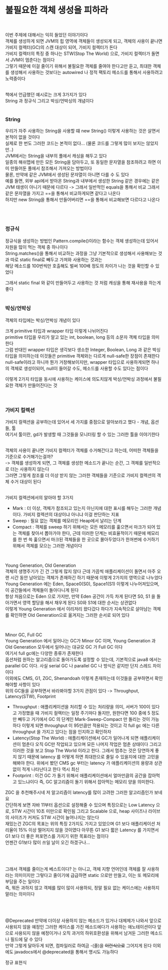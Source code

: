 # 불필요한 객체 생성을 피하라
<br>

이번 주제에 대해서는 익히 들었던 이야기이다 <br>
객체를 생성하게 되면 JVM의 힙 영역에 객체들이 생성되게 되고, 객체의 사용이 끝나면 가비지 컬렉터(GC)의 스캔 대상이 되어, 가비지 컬렉터가 돈다 <br>
가비지 컬렉터의 특징 중 하나는 STW(Stop The World) 으로, 가비지 컬렉터가 돌면서 JVM이 멈춘다는 점이다 <br>
그렇기 때문에 이걸 줄이기 위해서 불필요한 객체를 줄여야 한다고만 듣고, 최대한 객체를 생성해서 사용하는 것보다는 autowired 나 정적 팩토리 메소드를 통해서 사용하려고 노력중이다 <br>
<br>

책에서 언급했던 예시로는 크게 3가지가 있다 <br>
String 과 정규식 그리고 박싱/언박싱의 개념이다 <br>
<br>

### String
우리가 자주 사용하는 String을 사용할 떄 new String() 이렇게 사용하는 것은 살면서 본적이 없을 것이다 <br>
실제로 한 번도 그러한 코드는 본적이 없다... (물론 코드를 그렇게 많이 보지는 않았지만..) <br>
JVM에서는 String을 내부의 풀에서 캐싱을 해두고 있다 <br>
일종의 해쉬맵에 만든 모든 String을 담아두고, 또 동일한 문자열을 참조하려고 하면 이미 만들어둔 풀에서 참조해서 가져오는 방법이다 <br>
물론, 만약에 같은 JVM에서 생성된 문자열이 아니면 다를 수 도 있다 <br>
예를 들면, 외부 api에서 받아온 String과 내부에서 생성한 String 같은 경우에는 같은 JVM 태생이 아니기 때문에 다르다 -> 그래서 일반적인 equals을 통해서 비교
그래서 같은 문자열을 가지고 ==을 통해서 비교하게되면 같다고 나온다 <br>
하지만 new String을 통해서 만들어버리면 ==을 통해서 비교해보면 다르다고 나온다 <br>


<br><br>

### 정규식
정규식을 생성하는 방법인 Pattern.compile()이라는 함수는 객체 생성하는데 있어서 자원을 많이 먹는 객체 중 하나이다 <br>
String.matches()을 통해서 비교하는 과정을 그냥 기본적으로 생성해서 사용해보는 것과 따로 static final로 빼두고 가져와 사용하는 것과는 <br>
해당 메소드를 100번씩만 호출해도 벌써 100배 정도의 차이가 나는 것을 확인할 수 있었다 <br>

그래서 static final 와 같이 만들어두고 사용하는 것 처럼 캐싱을 통해 재사용을 하는게 좋다
<br><br>

### 박싱/언박싱
객체의 타입에는 박싱/언박싱 개념이 있다 <br>

크게 primitive 타입과 wrapper 타입 이렇게 나뉘어진다 <br>
primitive 타입을 우리가 알고 있는 int, boolean, long 등의 소문자 객체 타입을 의미한다 <br>
그럼 반대인 wrapper 타입은 생각보다 생소한 Integer, Boolean, Long 과 같은 박싱 타입을 의미하는데 이것들은 primitive 객체와는 다르게 null-safe한 장점이 존재한다 <br>
null-safe이라고 하니까 뭔가 거창해보이지만, wrapper 타입으로 사용하게되면 하나의 객체로 생성이되어, null이 들어갈 수도, 메소드를 사용할 수도 있다는 점이다 <br>

이렇게 2가지 타입을 동시에 사용하는 케이스에 의도치않게 박싱/언박싱 과정에서 불필요한 객체가 만들어진다는 것 <br>
<br><br>

### 가비지 컬렉션
가비지 컬렉션을 공부하는데 있어서 세 가지를 중점으로 알아보라고 했다 - 개념, 옵션들, 툴 <br>
여기서 툴이란, gd가 발생할 때 그것들을 모니터링 할 수 있는 그러한 툴을 이야기한다 <br>
<br>


객체의 사용이 끝나면 가비지 컬렉터가 객체를 수거해간다고 하는데, 어떠한 객체들을 기준으로 수거해가는걸까? <br>
-> 객체를 생성하게 되면, 그 객체를 생성한 메소드가 끝나는 순간, 그 객체를 일반적으로 더는 사용하지 않는다 <br>
그러면 그렇게 참조를 더 이상 받지 않는 그러한 객체들을 기준으로 가비지 컬렉션의 객체 수거 대상이 된다 <br>
<br>

가비지 컬렉션에서의 알아야 할 3가지
- Mark : 더 이상, 객체가 참조되고 있는지 아닌지에 대한 표시를 해두는 그러한 개념이다. 가비지 컬렉션의 대상이냐 아니냐 이걸 판단하는 지표
- Sweep : 필요 없는 객체를 메모리인 Heap에서 날리는 단계  
- Compact : 객체를 sweep 하기 위해서는 모든 메모리를 훑으면서 마크가 되어 있는 객체를 찾아서 뽑아가야 한다, 근데 이러한 단계는 비효율적이기 때문에 메모리를 한 번 쓱 훑으면서 마크된 객체들을 한 곳으로 몰아두었다가 한꺼번에 수거하기 위해서 객체를 모으는 그러한 개념이다 

<br>

Young Generation, Old Generation <br>
객체의 생명주기가 긴 건 그렇게 많지 않다 근데 가끔씩 애플리케이션이 돌면서 아주 오랜 시간 동안 남아있는 객체가 존재하긴 하기 때문에 이렇게 2가지의 영역으로 나누었다 <br>
Young Generation 에는 Eden, Space0(S0), Space1(S1) 이렇게 나누어져있으며, 이 공간들에서 객체들이 돌아다니게 된다 <br>
항상 처음으로는 Eden 으로 가지만, 만약 Eden 공간이 가득 차게 된다면 S0, S1 을 돌아가면서 영역 할당을 해서 채우게 된다 S0와 S1에 대한 순서는 상관없다 <br>
이렇게 Young Generation 에서 이리저리 왔다갔다 하다가 지속적으로 살아남는 객체를 확인하면 Old Generation으로 옮겨지는 그러한 순서로 되어 있다 <br>

<br>

Minor GC, Full GC <br>
Young Generation 에서 일어나는 GC가 Minor GC 이며, Young Generation 과 Old Generation 모두에서 일어나는 대규모 GC 가 Full GC 이다 <br>
여기서 full gc에는 다양한 종류가 존재한다 <br>
옵션처럼 원하는 알고리즘으로 돌아가도록 설정할 수 있는데, 기본적으로 java8 에서는 parallel GC 이다. 사실 serial GC 나 parallel GC 나 방식은 같지만 단지 스레드 차이이다 <br>
이외에도 CMS, G1, ZGC, Shenandoah 이렇게 존재하는데 이것들을 공부하면서 확인해야할 사항이 있다<br>
위의 GC들을 공부하면서 바라봐야할 3가지 관점이 있다 -> Throughput, Latency(STW), Footprint <br>
- Throughput : 애플리케이션을 처리할 수 있는 처리량을 의미, 서버가 100이 있다고 가정했을 때 가비지 컬렉터는 일정 주기마다 돌지만, 원한다면 100 중에 5 정도만 빼두고 거기에서 GC 의 단계인 Mark-Sweep-Compact 만 돌리는 것이 가능하다 이렇게 되면 throughput 이 95만큼만 적용되는 것이고 각 full gc 에는 다른 throughput 을 가지고 있다는 점을 인지하고 확인하자
- Latency(Stop The World) : 애플리케이션에서 GC가 일어나게 되면 애플리케이션이 멈춘다 오직 GC만 작업되고 있으며 모든 나머지 작업은 멈춘 상태이다 그리고 이러한 것을 보고 Stop The World 이라고 한다. 그래서 멈추는 것은 당연하게 좋지 않기 때문에 latency 를 어떻게 하면 최대한으로 줄일 수 있을지에 대한 고민을 해봐야 한다. 위에서 봤던 CMS gc 부터는 latency 가 애플리케이션의 용량과 상관없이 적게 나타난다고 한다 역시 최신
- Footprint : 이건 GC 가 돌기 위해서 애플리케이션에서 얼마만큼의 공간을 잡아먹고 있느냐이다 즉, GC 알고리즘이 돌기 위해서 잡아먹는 메모리 양을 의미한다.

ZGC 을 추천해주시네 저 알고리즘이 latency를 많이 고려한 그러한 알고리즘인가 보네요 <br>
간단하게 보면 자바 11부터 옵션으로 설정해줄 수 있으며 특징으로는 Low Latency 으로, STW 시간이 10초 미만으로 확인됨 그리고 Scalable 으로, heap 사이즈나 라이브의 사이즈가 커져도 STW 시간이 늘어나지는 않는다 <br>
재밌는건 ZGC의 목표는 위의 특징 2가지도 가지고 있었으며 G1 보다 애플리케이션 처리율이 15% 이상 떨어지지 않을 것이였다 아무튼 G1 보다 짧은 Latency 를 가지면서 G1 보다 더 좋은 퍼포먼스를 가지기 위한 목표라는 점이다 <br>
언젠간 G1보다 많이 쓰일 날이 오긴 하겠구나... <br>






<br><br><br>
그래서 객체를 줄이는게 베스트이다? 는 아니고, 객체 지향 언어인데 객체를 잘 사용하라는 의미이지만 그렇다고 줄이기에 급급하면 static 으로만 만들고, 이는 또 메모리에 부담을 주는 일이다 <br>
즉, 뭐든 과하지 않고 객체를 많이 많이 사용하되, 정말 필요 없는 케이스에는 사용하지 말라는 의미이다 <br>
<br><br><br>


@Deprecated
만약에 더이상 사용하지 않는 메소드가 있거나 대체제가 나와서 앞으로 사용되지 않을 예정인 그러한 케이스를 가진 메소드에다가 사용하는 애노테이션이다 
앞으로 사용되지 않을 예정이거나 오직 과거의 하위호환성을 위해서 남겨둔 그러한 메소드나 필드에 달 수 있다 <br>
만약 그렇게 달아두게 되면, 컴파일러로 하여금 -(줄)을 ~~이런식으로~~ 그어지게 된다 
이외에도 javadocs에서 @deprecated을 통해서 명시도 가능하다 




정규 표현식

